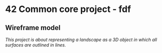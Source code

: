 # 42 Common core project - fdf

## Wireframe model

*This project is about representing a landscape as a 3D object in which all surfaces are outlined in lines.*
